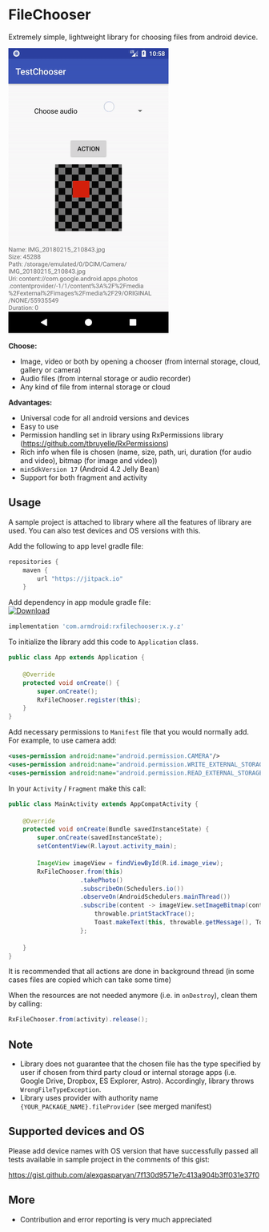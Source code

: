 # FileChooser

Extremely simple, lightweight library for choosing files from android device. 

![image](https://raw.githubusercontent.com/alexgasparyan/rxfilechooser/master/sample.gif)  


**Choose:**
* Image, video or both by opening a chooser (from internal storage, cloud, gallery or camera)
* Audio files (from internal storage or audio recorder)
* Any kind of file from internal storage or cloud

**Advantages:**
* Universal code for all android versions and devices
* Easy to use
* Permission handling set in library using RxPermissions library (https://github.com/tbruyelle/RxPermissions)
* Rich info when file is chosen (name, size, path, uri, duration (for audio and video), bitmap (for image and video))
* `minSdkVersion 17` (Android 4.2 Jelly Bean)
* Support for both fragment and activity


## Usage ##

A sample project is attached to library where all the features of library are used. You can also test devices and OS versions with this.

Add the following to app level gradle file:
```gradle
repositories {
    maven { 
        url "https://jitpack.io" 
    }
```

Add dependency in app module gradle file: <br />
[![Download](https://api.bintray.com/packages/alexgasparyan1997/android/RxFileChooser/images/download.svg)](https://bintray.com/alexgasparyan1997/android/RxFileChooser/_latestVersion)
```gradle
implementation 'com.armdroid:rxfilechooser:x.y.z'
```

To initialize the library add this code to `Application` class.
```java
public class App extends Application {

    @Override
    protected void onCreate() {
        super.onCreate();
        RxFileChooser.register(this);
    }
}
```

Add necessary permissions to `Manifest` file that you would normally add. For example, to use camera add:

```xml
<uses-permission android:name="android.permission.CAMERA"/>
<uses-permission android:name="android.permission.WRITE_EXTERNAL_STORAGE"/>
<uses-permission android:name="android.permission.READ_EXTERNAL_STORAGE"/>
```

In your `Activity` / `Fragment` make this call:
```java
public class MainActivity extends AppCompatActivity {
    
    @Override
    protected void onCreate(Bundle savedInstanceState) {
        super.onCreate(savedInstanceState);
        setContentView(R.layout.activity_main);
        
        ImageView imageView = findViewById(R.id.image_view);
        RxFileChooser.from(this)
                    .takePhoto()
                    .subscribeOn(Schedulers.io())
                    .observeOn(AndroidSchedulers.mainThread())
                    .subscribe(content -> imageView.setImageBitmap(content.getImage())), throwable ->{
                        throwable.printStackTrace();
                        Toast.makeText(this, throwable.getMessage(), Toast.LENGTH_LONG).show();
                    };

    }
}
```
It is recommended that all actions are done in background thread (in some cases files are copied which can take some time)

When the resources are not needed anymore (i.e. in `onDestroy`), clean them by calling:

```java
RxFileChooser.from(activity).release();
```


## Note ##
* Library does not guarantee that the chosen file has the type specified by user if chosen from third party cloud or internal storage apps (i.e. Google Drive, Dropbox, ES Explorer, Astro). Accordingly, library throws `WrongFileTypeException`.
* Library uses provider with authority name `{YOUR_PACKAGE_NAME}.fileProvider` (see merged manifest)

## Supported devices and OS
Please add device names with OS version that have successfully passed all tests available in sample project in the comments of this gist:

https://gist.github.com/alexgasparyan/7f130d9571e7c413a904b3ff031e37f0

## More ##
* Contribution and error reporting is very much appreciated
